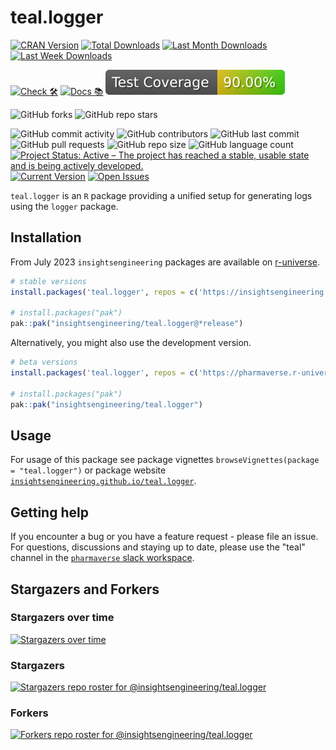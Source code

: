 # teal.logger

<!-- start badges -->

[![CRAN Version](https://www.r-pkg.org/badges/version/teal.logger?color=green)](https://cran.r-project.org/package=teal.logger)
[![Total Downloads](http://cranlogs.r-pkg.org/badges/grand-total/teal.logger?color=green)](https://cran.r-project.org/package=teal.logger)
[![Last Month Downloads](http://cranlogs.r-pkg.org/badges/last-month/teal.logger?color=green)](https://cran.r-project.org/package=teal.logger)
[![Last Week Downloads](http://cranlogs.r-pkg.org/badges/last-week/teal.logger?color=green)](https://cran.r-project.org/package=teal.logger)

[![Check 🛠](https://github.com/insightsengineering/teal.logger/actions/workflows/check.yaml/badge.svg)](https://insightsengineering.github.io/teal.logger/main/unit-test-report/)
[![Docs 📚](https://github.com/insightsengineering/teal.logger/actions/workflows/docs.yaml/badge.svg)](https://insightsengineering.github.io/teal.logger/)
[![Code Coverage 📔](https://raw.githubusercontent.com/insightsengineering/teal.logger/_xml_coverage_reports/data/main/badge.svg)](https://insightsengineering.github.io/teal.logger/main/coverage-report/)

![GitHub forks](https://img.shields.io/github/forks/insightsengineering/teal.logger?style=social)
![GitHub repo stars](https://img.shields.io/github/stars/insightsengineering/teal.logger?style=social)

![GitHub commit activity](https://img.shields.io/github/commit-activity/m/insightsengineering/teal.logger)
![GitHub contributors](https://img.shields.io/github/contributors/insightsengineering/teal.logger)
![GitHub last commit](https://img.shields.io/github/last-commit/insightsengineering/teal.logger)
![GitHub pull requests](https://img.shields.io/github/issues-pr/insightsengineering/teal.logger)
![GitHub repo size](https://img.shields.io/github/repo-size/insightsengineering/teal.logger)
![GitHub language count](https://img.shields.io/github/languages/count/insightsengineering/teal.logger)
[![Project Status: Active – The project has reached a stable, usable state and is being actively developed.](https://www.repostatus.org/badges/latest/active.svg)](https://www.repostatus.org/#active)
[![Current Version](https://img.shields.io/github/r-package/v/insightsengineering/teal.logger/main?color=purple\&label=package%20version)](https://github.com/insightsengineering/teal.logger/tree/main)
[![Open Issues](https://img.shields.io/github/issues-raw/insightsengineering/teal.logger?color=red\&label=open%20issues)](https://github.com/insightsengineering/teal.logger/issues?q=is%3Aissue+is%3Aopen+sort%3Aupdated-desc)
<!-- end badges -->

`teal.logger` is an `R` package providing a unified setup for generating logs using the `logger` package.

## Installation

From July 2023 `insightsengineering` packages are available on [r-universe](https://r-universe.dev/).

```r
# stable versions
install.packages('teal.logger', repos = c('https://insightsengineering.r-universe.dev', 'https://cloud.r-project.org'))

# install.packages("pak")
pak::pak("insightsengineering/teal.logger@*release")
```

Alternatively, you might also use the development version.

```r
# beta versions
install.packages('teal.logger', repos = c('https://pharmaverse.r-universe.dev', 'https://cloud.r-project.org'))

# install.packages("pak")
pak::pak("insightsengineering/teal.logger")
```

## Usage

For usage of this package see package vignettes `browseVignettes(package = "teal.logger")` or package website [`insightsengineering.github.io/teal.logger`](https://insightsengineering.github.io/teal.logger/).

## Getting help

If you encounter a bug or you have a feature request - please file an issue. For questions, discussions and staying up to date, please use the "teal" channel in the [`pharmaverse` slack workspace](https://pharmaverse.slack.com).

## Stargazers and Forkers

### Stargazers over time

[![Stargazers over time](https://starchart.cc/insightsengineering/teal.logger.svg)](https://starchart.cc/insightsengineering/teal.logger)

### Stargazers

[![Stargazers repo roster for @insightsengineering/teal.logger](https://reporoster.com/stars/insightsengineering/teal.logger)](https://github.com/insightsengineering/teal.logger/stargazers)

### Forkers

[![Forkers repo roster for @insightsengineering/teal.logger](https://reporoster.com/forks/insightsengineering/teal.logger)](https://github.com/insightsengineering/teal.logger/network/members)
